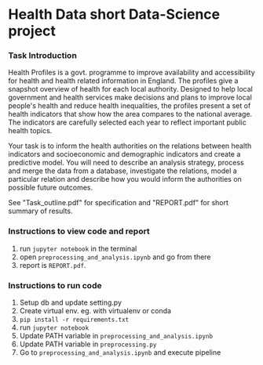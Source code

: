 # Health Data short Data-Science project

### Task Introduction
Health Profiles is a govt. programme to improve availability and accessibility for health and health related information in England. The profiles give a snapshot overview of health for each local authority. Designed to help local government and health services make decisions and plans to improve local people's health and reduce health inequalities, the profiles present a set of health indicators that show how the area compares to the national average. The indicators are carefully selected each year to reflect important public health topics.

Your task is to inform the health authorities on the relations between health indicators and socioeconomic and demographic indicators and create a predictive model. You will need to describe an analysis strategy, process and merge the data from a database, investigate the relations, model a particular relation and describe how you would inform the authorities on possible future outcomes.

See "Task_outline.pdf" for specification and "REPORT.pdf" for short summary of results. 

### Instructions to view code and report
1. run ```jupyter notebook``` in the terminal
2. open ```preprocessing_and_analysis.ipynb``` and go from there
3. report is ```REPORT.pdf```.

### Instructions to run code
1. Setup db and update setting.py
2. Create virtual env. eg. with virtualenv or conda
3. ```pip install -r requirements.txt```
4. run ```jupyter notebook```
5. Update PATH variable in ```preprocessing_and_analysis.ipynb```
6. Update PATH variable in ```preprocessing.py```
7. Go to ```preprocessing_and_analysis.ipynb``` and execute pipeline
